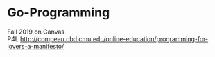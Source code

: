 # Go-Programming
Fall 2019 on Canvas  
P4L http://compeau.cbd.cmu.edu/online-education/programming-for-lovers-a-manifesto/
